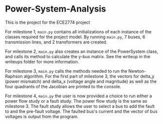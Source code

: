# Power-System-Analysis
This is the project for the ECE2774 project

For milestone 1, ``main.py`` contains all initializations of each instance of the 
classes required for the project model. By running ``main.py``, 7 buses, 6 transmission lines,
and 2 transformers are created.

For milestone 2, ``main.py`` also creates an instance of the PowerSystem class, and calls
its method to calculate the y-bus matrix. See the writeup in the writeups folder
for more information.

For milestone 3, ``main.py`` calls the methods needed to run the Newton-Raphson algorithm.
For the first part of milestone 3, the vectors for delta_y (power mismatch) and delta_x
(voltage angle and magnitude) as well as the four quadrants of the Jacobian are printed to the console.

For milestone 4, ``main.py`` the user is now provided a choice to run either a power flow study or a 
fault study. The power flow study is the same as milestone 3. The fault study allows the user to select a bus
to add the fault to and the pre-fault voltage. The faulted bus's current and the vector of bus voltages is output
from the program.